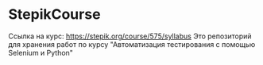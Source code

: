 # StepikCourse
Ссылка на курс: https://stepik.org/course/575/syllabus
Это репозиторий для хранения работ по курсу "Автоматизация тестирования с помощью Selenium и Python"
